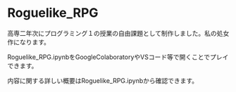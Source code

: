# Roguelike_RPG

高専二年次にプログラミング１の授業の自由課題として制作しました。私の処女作になります。

Roguelike_RPG.ipynbをGoogleColaboratoryやVSコード等で開くことでプレイできます。

内容に関する詳しい概要はRoguelike_RPG.ipynbから確認できます。
